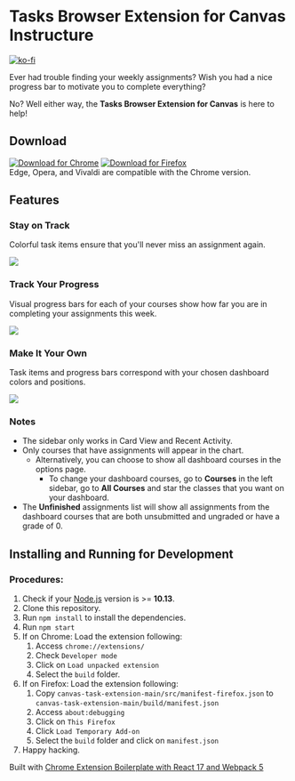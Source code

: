 # Tasks Browser Extension for Canvas Instructure
[![ko-fi](https://ko-fi.com/img/githubbutton_sm.svg)](https://ko-fi.com/R6R8FV70G)

Ever had trouble finding your weekly assignments? Wish you had a nice progress bar to motivate you to complete everything?

No? Well either way, the **Tasks Browser Extension for Canvas** is here to help!

## Download
[![Download for Chrome](https://img.shields.io/badge/Download_for-Chrome-4c8bf5?style=for-the-badge&logo=Googlechrome)](https://chrome.google.com/webstore/detail/tasks-for-canvas/kabafodfnabokkkddjbnkgbcbmipdlmb)
[![Download for Firefox](https://img.shields.io/badge/Download_for-Firefox-ff9400?style=for-the-badge&logo=Firefoxbrowser&logoColor=White)](https://addons.mozilla.org/en-US/firefox/addon/tasks-for-canvas)<br>
Edge, Opera, and Vivaldi are compatible with the Chrome version.
## Features

### Stay on Track

Colorful task items ensure that you'll never miss an assignment again.

![](screenshots/Screenshot1.png)

### Track Your Progress

Visual progress bars for each of your courses show how far you are in completing your assignments this week.

![](screenshots/Screenshot2.png)

### Make It Your Own

Task items and progress bars correspond with your chosen dashboard colors and positions.

![](screenshots/Screenshot3.png)

### Notes

- The sidebar only works in Card View and Recent Activity.
- Only courses that have assignments will appear in the chart.
  - Alternatively, you can choose to show all dashboard courses in the options page.
    - To change your dashboard courses, go to **Courses** in the left sidebar, go to **All Courses** and star the classes that you want on your dashboard.
- The **Unfinished** assignments list will show all assignments from the dashboard courses that are both unsubmitted and ungraded or have a grade of 0.

## Installing and Running for Development

### Procedures:

1. Check if your [Node.js](https://nodejs.org/) version is >= **10.13**.
2. Clone this repository.
3. Run `npm install` to install the dependencies.
4. Run `npm start`
5. If on Chrome: Load the extension following:
   1. Access `chrome://extensions/`
   2. Check `Developer mode`
   3. Click on `Load unpacked extension`
   4. Select the `build` folder.
5. If on Firefox: Load the extension following:
   1. Copy `canvas-task-extension-main/src/manifest-firefox.json` to `canvas-task-extension-main/build/manifest.json`
   2. Access `about:debugging`
   3. Click on `This Firefox`
   4. Click `Load Temporary Add-on`
   5. Select the `build` folder and click on `manifest.json`
7. Happy hacking.

Built with [Chrome Extension Boilerplate with React 17 and Webpack 5](https://github.com/lxieyang/chrome-extension-boilerplate-react.git)
